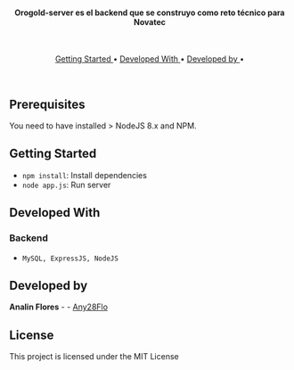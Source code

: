 

<h4 align="center">Orogold-server es el backend que se construyo como reto técnico para Novatec</h4>

<br>
<p align="center">
  <a href="#key-features"> Getting Started </a> •
  <a href="#technologies"> Developed With </a> •
  <a href="#credits"> Developed by </a> •
 
</p>
<br>

## Prerequisites

You need to have installed > NodeJS 8.x and NPM.
## Getting Started


- `npm install`: Install dependencies
- `node app.js`: Run server

## Developed With 


### Backend
- `MySQL, ExpressJS, NodeJS`

## Developed by 

**Analin Flores** - - [Any28Flo](https://github.com/Any28Flo)


## License

This project is licensed under the MIT License 


